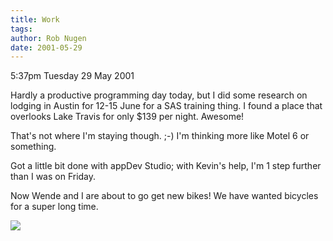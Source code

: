 ```yaml
---
title: Work
tags: 
author: Rob Nugen
date: 2001-05-29
---
```


<p class=date>5:37pm Tuesday 29 May 2001</p>

<p>Hardly a productive programming day today, but I
did some research on lodging in Austin for 12-15 June
for a SAS training thing.  I found a place that
overlooks Lake Travis for only $139 per night. 
Awesome!</p>

<p>That's not where I'm staying though.  ;-)  I'm
thinking more like Motel 6 or something.</p>

<p>Got a little bit done with appDev Studio; with
Kevin's help, I'm 1 step further than I was on
Friday.</p>

<p>Now Wende and I are about to go get new bikes!  We
have wanted bicycles for a super long time.</p>

<p><img src="/images/rob/wL-ROB.gif"/></p>
